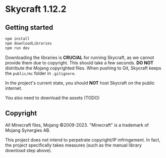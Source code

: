 # Skycraft 1.12.2

## Getting started

```bash
npm install
npm downloadLibraries
npm run dev
```

Downloading the libraries is **CRUCIAL** for running Skycraft, as we cannot provide them due to copyright. This should take a few seconds. **DO NOT** distribute the Mojang copyrighted files.
When pushing to Git, Skycraft keeps the `public/mc` folder in `.gitignore`.

In the project's current state, you should **NOT** host Skycraft on the public internet.

You also need to download the assets (TODO)

## Copyright
All Minecraft files, Mojang ©2009-2023. "Minecraft" is a trademark of Mojang Synergies AB.

This project does not intend to perpetrate copyright/IP infringement. In fact, the project specifically takes measures (such as the manual library download step above).
